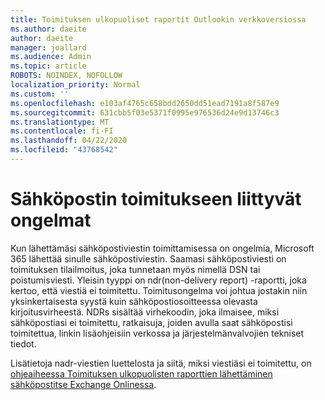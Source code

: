 ```yaml
---
title: Toimituksen ulkopuoliset raportit Outlookin verkkoversiossa
ms.author: daeite
author: daeite
manager: joallard
ms.audience: Admin
ms.topic: article
ROBOTS: NOINDEX, NOFOLLOW
localization_priority: Normal
ms.custom: ''
ms.openlocfilehash: e103af4765c658bdd2650dd51ead7191a8f587e9
ms.sourcegitcommit: 631cbb5f03e5371f0995e976536d24e9d13746c3
ms.translationtype: MT
ms.contentlocale: fi-FI
ms.lasthandoff: 04/22/2020
ms.locfileid: "43768542"
---
```

# <a name="issues-with-email-delivery"></a>Sähköpostin toimitukseen liittyvät ongelmat

Kun lähettämäsi sähköpostiviestin toimittamisessa on ongelmia, Microsoft 365 lähettää sinulle sähköpostiviestin. Saamasi sähköpostiviesti on toimituksen tilailmoitus, joka tunnetaan myös nimellä DSN tai poistumisviesti. Yleisin tyyppi on ndr(non-delivery report) -raportti, joka kertoo, että viestiä ei toimitettu. Toimitusongelma voi johtua jostakin niin yksinkertaisesta syystä kuin sähköpostiosoitteessa olevasta kirjoitusvirheestä. NDRs sisältää virhekoodin, joka ilmaisee, miksi sähköpostiasi ei toimitettu, ratkaisuja, joiden avulla saat sähköpostisi toimitettua, linkin lisäohjeisiin verkossa ja järjestelmänvalvojien tekniset tiedot.

Lisätietoja nadr-viestien luettelosta ja siitä, miksi viestiäsi ei toimitettu, on [ohjeaiheessa Toimituksen ulkopuolisten raporttien lähettäminen sähköpostitse Exchange Onlinessa](https://docs.microsoft.com/exchange/mail-flow-best-practices/non-delivery-reports-in-exchange-online/non-delivery-reports-in-exchange-online).